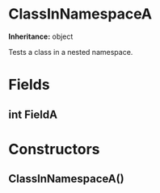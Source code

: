 # ClassInNamespaceA

**Inheritance:** object  
  
Tests a class in a nested namespace.  
  

# Fields

## int FieldA

# Constructors

##  ClassInNamespaceA()

